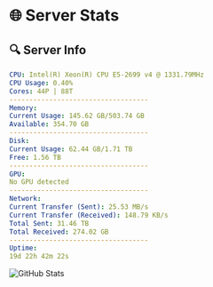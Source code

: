 # 🌐 Server Stats
## 🔍 Server Info
```yaml
CPU: Intel(R) Xeon(R) CPU E5-2699 v4 @ 1331.79MHz
CPU Usage: 0.40%
Cores: 44P | 88T
-----------------------------------
Memory:
Current Usage: 145.62 GB/503.74 GB
Available: 354.70 GB
-----------------------------------
Disk:
Current Usage: 62.44 GB/1.71 TB
Free: 1.56 TB
-----------------------------------
GPU:
No GPU detected
-----------------------------------
Network:
Current Transfer (Sent): 25.53 MB/s
Current Transfer (Received): 148.79 KB/s
Total Sent: 31.46 TB
Total Received: 274.02 GB
-----------------------------------
Uptime:
19d 22h 42m 22s
```
![GitHub Stats](https://img.shields.io/badge/Updated-2025-03-27_20:05:11-blue)